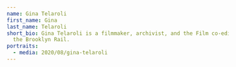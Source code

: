 ```yaml
---
name: Gina Telaroli
first_name: Gina
last_name: Telaroli
short_bio: Gina Telaroli is a filmmaker, archivist, and the Film co-editor of
  the Brooklyn Rail.
portraits:
  - media: 2020/08/gina-telaroli
---
```

